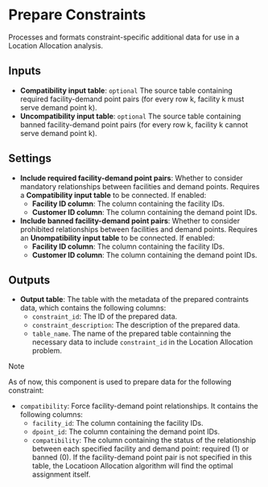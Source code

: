 # Prepare Constraints

Processes and formats constraint-specific additional data for use in a Location Allocation analysis.

## Inputs
- **Compatibility input table**: `optional` The source table containing required facility-demand point pairs (for every row k, facility k must serve demand point k).
- **Uncompatibility input table**: `optional` The source table containing banned facility-demand point pairs (for every row k, facility k cannot serve demand point k).

## Settings
- **Include required facility-demand point pairs**: Whether to consider mandatory relationships between facilities and demand points. Requires a **Compatibility input table** to be connected. If enabled:
    - **Facility ID column**: The column containing the facility IDs.
    - **Customer ID column**: The column containing the demand point IDs.
- **Include banned facility-demand point pairs**: Whether to consider prohibited relationships between facilities and demand points. Requires an **Unompatibility input table** to be connected. If enabled:
    - **Facility ID column**: The column containing the facility IDs.
    - **Customer ID column**: The column containing the demand point IDs.

## Outputs
- **Output table**: The table with the metadata of the prepared contraints data, which contains the following columns: 
    - `constraint_id`: The ID of the prepared data.
    - `constraint_description`: The description of the prepared data.
    - `table_name`. The name of the prepared table containning the necessary data to include `constraint_id` in the Location Allocation problem.

> [!NOTE]  
> As of now, this component is used to prepare data for the following constraint:
> - `compatibility`: Force facility-demand point relationships. It contains the following columns:
>   - `facility_id`: The column containing the facility IDs.
>   - `dpoint_id`: The column containing the demand point IDs.
>   - `compatibility`: The column containing the status of the relationship between each specified facility and demand point: required (1) or banned (0). If the facility-demand point pair is not specified in this table, the Locatioon Allocation algorithm will find the optimal assignment itself.